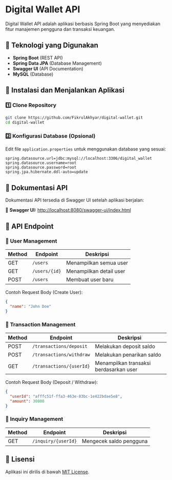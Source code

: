 # Digital Wallet API

Digital Wallet API adalah aplikasi berbasis Spring Boot yang menyediakan fitur manajemen pengguna dan transaksi keuangan.

## 🚀 Teknologi yang Digunakan
- **Spring Boot** (REST API)
- **Spring Data JPA** (Database Management)
- **Swagger UI** (API Documentation)
- **MySQL** (Database)

## 📌 Instalasi dan Menjalankan Aplikasi

### 1️⃣ Clone Repository
```sh
git clone https://github.com/FikrulAkhyar/digital-wallet.git
cd digital-wallet
```

### 2️⃣ Konfigurasi Database (Opsional)
Edit file `application.properties` untuk menggunakan database yang sesuai:
```properties
spring.datasource.url=jdbc:mysql://localhost:3306/digital_wallet
spring.datasource.username=root
spring.datasource.password=root
spring.jpa.hibernate.ddl-auto=update
```

## 📖 Dokumentasi API
Dokumentasi API tersedia di Swagger UI setelah aplikasi berjalan:

🔗 **Swagger UI:** [http://localhost:8080/swagger-ui/index.html](http://localhost:8080/swagger-ui/index.html)

## 📌 API Endpoint

### 🔹 **User Management**
| Method | Endpoint      | Deskripsi               |
|--------|-------------|--------------------------|
| GET    | `/users`    | Menampilkan semua user  |
| GET    | `/users/{id}` | Menampilkan detail user |
| POST   | `/users`    | Membuat user baru       |

Contoh Request Body (Create User):
```json
{
  "name": "John Doe"
}
```

### 🔹 **Transaction Management**
| Method | Endpoint                 | Deskripsi                 |
|--------|--------------------------|----------------------------|
| POST   | `/transactions/deposit`  | Melakukan deposit saldo  |
| POST   | `/transactions/withdraw` | Melakukan penarikan saldo |
| GET    | `/transactions/{userId}` | Menampilkan transaksi berdasarkan user |

Contoh Request Body (Deposit / Withdraw):
```json
{
  "userId": "afffc51f-ffa3-463e-83bc-1e422bdae5e8",
  "amount": 30000
}
```

### 🔹 **Inquiry Management**
| Method | Endpoint         | Deskripsi                 |
|--------|-----------------|----------------------------|
| GET    | `/inquiry/{userId}` | Mengecek saldo pengguna |

## 📌 Lisensi
Aplikasi ini dirilis di bawah [MIT License](LICENSE).


